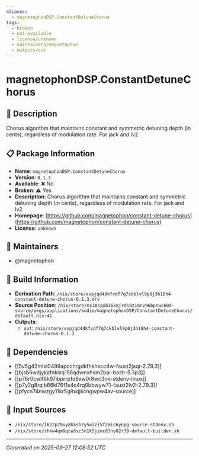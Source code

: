 ```yaml
---
aliases:
  - magnetophonDSP.ConstantDetuneChorus
tags:
  - broken
  - not-available
  - license/unknown
  - maintainers/magnetophon
  - outputs/out
---
```


# magnetophonDSP.ConstantDetuneChorus

## 📝 Description

Chorus algorithm that maintains constant and symmetric detuning depth (in cents), regardless of modulation rate. For jack and lv2

## 📋 Package Information

- **Name**: `magnetophonDSP.ConstantDetuneChorus`
- **Version**: `0.1.3`
- **Available**: ❌ No
- **Broken**: ⚠️ Yes
- **Description**: Chorus algorithm that maintains constant and symmetric detuning depth (in cents), regardless of modulation rate. For jack and lv2
- **Homepage**: [https://github.com/magnetophon/constant-detune-chorus](https://github.com/magnetophon/constant-detune-chorus)
- **License**: `unknown`
## 👥 Maintainers

- @magnetophon


## 🔧 Build Information

- **Derivation Path**: `/nix/store/xvpjqd4dkfvdf7q7ckblvl9p0j3h18h4-constant-detune-chorus-0.1.3.drv`
- **Source Position**: `/nix/store/ns30sqxb36k8jrds8z18rv96bpnwc60d-source/pkgs/applications/audio/magnetophonDSP/ConstantDetuneChorus/default.nix:41`
- **Outputs**:
  - `out`:  `/nix/store/xvpjqd4dkfvdf7q7ckblvl9p0j3h18h4-constant-detune-chorus-0.1.3`

## 🔗 Dependencies

- [[5v5g42mlxi0499apcchrgdkfhkhxcc4w-faust2jaqt-2.79.3]]
- [[bjsb6wdjykafnkixq156qdvmxhsm2bai-bash-5.3p3]]
- [[p76r0cwlf6k97ibprrpfd8xw0r8wc3nx-stdenv-linux]]
- [[p7y2g8rqib66kl76f1s4c4rq0bbwyw71-faust2lv2-2.79.3]]
- [[pfycn74nwzgy11kr5g8xqjkcngwpw4av-source]]

## 📁 Input Sources

- `/nix/store/l622p70vy8k5sh7y5wizi5f2mic6ynpg-source-stdenv.sh`
- `/nix/store/shkw4qm9qcw5sc5n1k5jznc83ny02r39-default-builder.sh`

---
*Generated on 2025-09-27 12:08:52 UTC*

